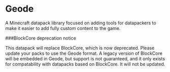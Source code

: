 # Geode
A Minecraft datapack library focused on adding tools for datapackers to make it easier to add fully custom content to the game.

###BlockCore deprecation notice

This datapack will replace BlockCore, which is now deprecated. Please update your packs to use the Geode format. A legacy version of BlockCore will be embedded in Geode, but support is not guaranteed, and it only exists for compatability with datapacks based on BlockCore. It will not be updated.
